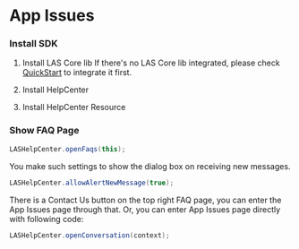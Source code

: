 
# App Issues

### Install SDK

1. Install LAS Core lib
If there's no LAS Core lib integrated, please check [QuickStart](../../quickstart/android/existing.html) to integrate it first.

2. Install HelpCenter

3. Install HelpCenter Resource

### Show FAQ Page

```java
LASHelpCenter.openFaqs(this);
```

You make such settings to show the dialog box on receiving new messages.

```java
LASHelpCenter.allowAlertNewMessage(true);
```

There is a Contact Us button on the top right FAQ page, you can enter the App Issues page through that.
Or, you can enter App Issues page directly with following code:

```java
LASHelpCenter.openConversation(context);
```

